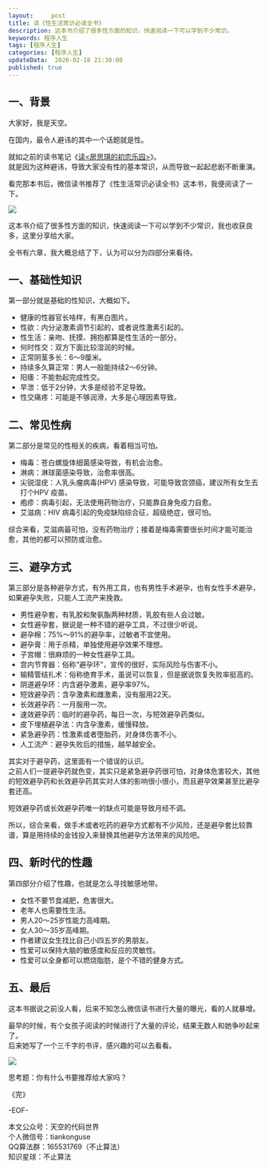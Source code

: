 ```yaml
---   
layout:     post  
title: 读《性生活常识必读全书》  
description: 这本书介绍了很多性方面的知识，快速阅读一下可以学到不少常识。  
keywords: 程序人生  
tags: [程序人生]    
categories: [程序人生]  
updateData:  2020-02-18 21:30:00  
published: true  
---  
```



## 一、背景  


大家好，我是天空。  


在国内，最令人避讳的其中一个话题就是性。  


就如之前的读书笔记《[读<房思琪的初恋乐园>](https://mp.weixin.qq.com/s/eaXIkqX_56_vrynAs_2V3w)》。  
就是因为这种避讳，导致大家没有性的基本常识，从而导致一起起悲剧不断重演。  


看完那本书后，微信读书推荐了《性生活常识必读全书》这本书，我便阅读了一下。  


![](http://res.tiankonguse.com/images/2020/05/18/001.png)


这本书介绍了很多性方面的知识，快速阅读一下可以学到不少常识，我也收获良多，这里分享给大家。  


全书有六章，我大概总结了下，认为可以分为四部分来看待。  


## 一、基础性知识  


第一部分就是基础的性知识，大概如下。  


* 健康的性器官长啥样，有黑白图片。  
* 性欲：内分泌激素调节引起的，或者说性激素引起的。  
* 性生活：亲吻、抚摸、拥抱都算是性生活的一部分。  
* 何时性交：双方下面比较湿润的时候。  
* 正常阴茎多长：6～9厘米。  
* 持续多久算正常：男人一般能持续2～6分钟。  
* 阳痿：不能勃起完成性交。  
* 早泄：低于2分钟，大多是经验不足导致。  
* 性交痛疼：可能是不够润滑，大多是心理因素导致。  


## 二、常见性病  


第二部分是常见的性相关的疾病，看着相当可怕。  


* 梅毒：苍白螺旋体细菌感染导致，有机会治愈。  
* 淋病：淋球菌感染导致，治愈率很高。  
* 尖锐湿疣：人乳头瘤病毒(HPV) 感染导致，可能导致宫颈癌，建议所有女生去打个HPV 疫苗。  
* 疱疹：病毒引起，无法使用药物治疗，只能靠自身免疫力自愈。  
* 艾滋病：HIV 病毒引起的免疫缺陷综合征，超级绝症，很可怕。  


综合来看，艾滋病最可怕，没有药物治疗；接着是梅毒需要很长时间才能可能治愈，其他的都可以预防或治愈。  


## 三、避孕方式  


第三部分是各种避孕方式，有外用工具，也有男性手术避孕，也有女性手术避孕，如果避孕失败，只能人工流产来挽救。  


* 男性避孕套，有乳胶和聚氨酯两种材质，乳胶有些人会过敏。  
* 女性避孕套，据说是一种不错的避孕工具，不过很少听说。  
* 避孕棉：75%～91%的避孕率，过敏者不宜使用。  
* 避孕膏：用于杀精，单独使用避孕效果不理想。  
* 子宫帽：很麻烦的一种女性避孕工具。  
* 宫内节育器：俗称“避孕环”，宣传的很好，实际风险与伤害不小。  
* 输精管结扎术：俗称绝育手术，虽说可以恢复，但是据说恢复失败率挺高的。  
* 阴道避孕环：内含避孕激素，避孕率97%。  
* 短效避孕药：含孕激素和雌激素，没有服用22天。  
* 长效避孕药：一月服用一次。  
* 速效避孕药：临时的避孕药，每日一次，与短效避孕药类似。  
* 皮下埋植避孕法：内含孕激素，缓慢释放。  
* 紧急避孕药：性激素或者堕胎药，对身体伤害不小。  
* 人工流产：避孕失败后的措施，越早越安全。  


其实对于避孕药，这里面有一个错误的认识。  
之前人们一提避孕药就色变，其实只是紧急避孕药很可怕，对身体危害较大，其他的短效避孕药和长效避孕药其实对人体的影响很小很小，而且避孕效果甚至比避孕套还高。  


短效避孕药或长效避孕药唯一的缺点可能是导致月经不调。  
 

所以，综合来看，做手术或者吃药的避孕方式都有不少风险，还是避孕套比较靠谱，算是用持续的金钱投入来替换其他避孕方法带来的风险吧。  


## 四、新时代的性趣  


第四部分介绍了性趣，也就是怎么寻找敏感地带。  


* 女性不要节食减肥，危害很大。  
* 老年人也需要性生活。  
* 男人20～25岁性能力高峰期。  
* 女人30～35岁高峰期。  
* 作者建议女生找比自己小四五岁的男朋友。  
* 性爱可以保持大脑的敏感度和反应的灵敏性。  
* 性爱可以全身都可以燃烧脂肪，是个不错的健身方式。  


## 五、最后  


这本书据说之前没人看，后来不知怎么微信读书进行大量的曝光，看的人就暴增。  


最早的时候，有个女孩子阅读的时候进行了大量的评论，结果无数人和她争吵起来了。  
后来她写了一个三千字的书评，感兴趣的可以去看看。  


![](http://res.tiankonguse.com/images/2020/05/18/002.png)


思考题：你有什么书要推荐给大家吗？  



《完》  


-EOF-  



本文公众号：天空的代码世界  
个人微信号：tiankonguse  
QQ算法群：165531769（不止算法）  
知识星球：不止算法  

